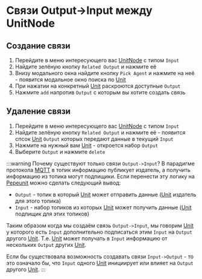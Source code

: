 # Связи Output->Input между UnitNode

## Создание связи

1. Перейдите в меню интересующего вас [UnitNode](/definitions#unitnode) c типом `Input`
1. Найдите зелёную кнопку `Related Output` и нажмите её
1. Внизу модального окна найдите кнопку `Pick Agent` и нажмите на неё - появится модальное окно поиска по [Unit](/definitions#unit)
1. При нажатии на конкретный [Unit](/definitions#unit) раскроются доступные `Output`
1. Нажмите `add` напротив `Output` с которым вы хотите создать связь

## Удаление связи

1. Перейдите в меню интересующего вас [UnitNode](/definitions#unitnode) c типом `Input`
1. Найдите зелёную кнопку `Related Output` и нажмите её - появится спсок [Unit](/definitions#unit) `Output` которых передают данные в текущий `Input`
1. Нажмите на нужный вам [Unit](/definitions#unit) - откроется набор `Output`
1. Выберите `Output` и нажмите `delete`

:::warning Почему существуют только связи `Output->Input`?
В парадигме протокола [MQTT](/definitions#mqtt) в топик информацию публикует издатель, а получить информацию из топика могут подпищики. Если перенести эту логику на [Pepeunit](/conception/overview) можно сделать следующий вывод:

- `Output` - топик в который [Unit](/definitions#unit) может отправить данные ([Unit](/definitions#unit) издатель для этого топика)
- `Input` - набор топиков из которых [Unit](/definitions#unit) может получить данные ([Unit](/definitions#unit) подпищик для этих топиков)

Таким образом когда мы создаём связь `Output->Input`, мы говорим [Unit](/definitions#unit) у которого есть `Input` дополнительно подписаться этим `Input` на `Output` другого [Unit](/definitions#unit). Т.е. [Unit](/definitions#unit) может получать в `Input` информацию от нескольких `Output` других [Unit](/definitions#unit).

Если бы существовала возможность создавать связи `Input->Output` - то это означало бы, что `Input` одного [Unit](/definitions#unit) инициирует или влияет на `Output` другого [Unit](/definitions#unit).
:::